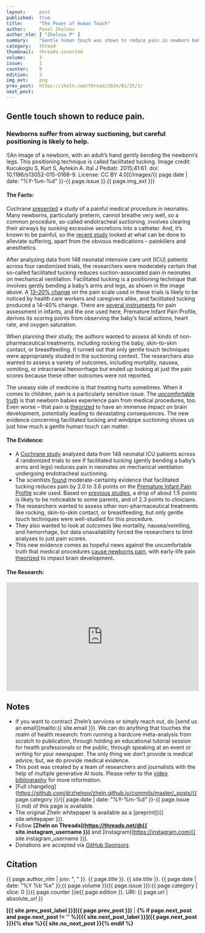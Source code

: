 ```yaml
---
layout:     post
published:  true
title:      "The Power of Human Touch"
author:     Pavel Zhelnov
author_nlm: [ "Zhelnov P" ]
summary:    "Gentle human touch was shown to reduce pain in newborn babies. A new systematic review showed that although neonates do suffer from airway suctioning, careful positioning likely alleviates pain."
category:   thread
thumbnail:  threads-inverted
volume:     3
issue:      1
counter:    9
edition:    3
img_ext:    png
prev_post:  https://zheln.com/thread/2024/01/25/1/
next_post:  
---
```


## Gentle touch shown to reduce pain.

### Newborns suffer from airway suctioning, but careful positioning is likely to help.

![An image of a newborn, with an adult’s hand gently bending the newborn’s legs. This positioning technique is called facilitated tucking. Image credit: Kucukoglu S, Kurt S, Aytekin A. Ital J Pediatr. 2015;41:61. doi: 10.1186/s13052-015-0168-9. License: CC BY 4.0](/images/{{ page.date | date: "%Y-%m-%d" }}-{{ page.issue }}.{{ page.img_ext }})

#### The Facts:

Cochrane [presented][cochrane] a study of a painful medical procedure in neonates. Many newborns, particularly preterm, cannot breathe very well, so a common procedure, so-called endotracheal suctioning, involves clearing their airways by sucking excessive secretions into a catheter. And, it’s known to be painful, so the [recent study][pirlotte_non-pharmacological_2024] looked at what can be done to alleviate suffering, apart from the obvious medications – painkillers and anesthetics.

After analyzing data from 148 neonatal intensive care unit (ICU) patients across four randomized trials, the researchers were moderately certain that so-called facilitated tucking reduces suction-associated pain in neonates on mechanical ventilation. Facilitated tucking is a positioning technique that involves gently bending a baby’s arms and legs, as shown in the image above. A [13–20% change][shah_eliciting_2004] on the pain scale used in these trials is likely to be noticed by health care workers and caregivers alike, and facilitated tucking produced a 14–40% change. There are [several instruments][witt_guide_2016] for pain assessment in infants, and the one used here, Premature Infant Pain Profile, derives its scoring points from observing the baby’s facial actions, heart rate, and oxygen saturation.

When planning their study, the authors wanted to assess all kinds of non-pharmaceutical treatments, including rocking the baby, skin-to-skin contact, or breastfeeding. It turned out that only gentle touch techniques were appropriately studied in the suctioning context. The researchers also wanted to assess a variety of outcomes, including mortality, nausea, vomiting, or intracranial hemorrhage but ended up looking at just the pain scores because these other outcomes were not reported.

The uneasy side of medicine is that treating hurts sometimes. When it comes to children, pain is a particularly sensitive issue. The [uncomfortable truth][simons_we_2003] is that newborn babies experience pain from medical procedures, too. Even worse – that pain is [theorized][mcpherson_influence_2020] to have an immense impact on brain development, potentially leading to devastating consequences. The new evidence concerning facilitated tucking and windpipe suctioning shows us just how much a gentle human touch can matter.

#### The Evidence:

<!---
Chat title: The Power of Gentle Touch for Newborn Pain Relief

Zheln: summarize the below in bullet points

Claude 2 AI: Here are the key bullet points summarizing the article:

- Cochrane study analyzed data from 74 neonatal ICU patients across 4 randomized trials to see if facilitated tucking (gently bending a baby's arms and legs) reduces pain in neonates on mechanical ventilation undergoing endotracheal suctioning

- Moderate certainty that facilitated tucking reduces pain by 14-40% on the Premature Infant Pain Profile scale used, a change likely noticeable to doctors and caregivers 

- Wanted to assess other non-pharmaceutical treatments like rocking, skin-to-skin contact, or breastfeeding but only gentle touch techniques studied for this procedure

- Also wanted to look at outcomes like mortality, nausea/vomiting, hemorrhage but limited analysis to just pain scores

- Uncomfortable truth that medical procedures cause pain for newborns; early-life pain theorized to impact brain development with potentially devastating consequences  

- New evidence shows the difference gentle human touch can make in reducing procedural pain
--->

- A [Cochrane study][cochrane] analyzed data from 148 neonatal ICU patients across 4 randomized trials to see if facilitated tucking (gently bending a baby’s arms and legs) reduces pain in neonates on mechanical ventilation undergoing endotracheal suctioning.
- The scientists [found][pirlotte_non-pharmacological_2024] moderate-certainty evidence that facilitated tucking reduces pain by 2.0 to 3.6 points on the [Premature Infant Pain Profile][witt_guide_2016] scale used. Based on [previous studies][shah_eliciting_2004], a drop of about 1.5 points is likely to be noticeable to some parents, and of 2.3 points to clinicians.
- The researchers wanted to assess other non-pharmaceutical treatments like rocking, skin-to-skin contact, or breastfeeding, but only gentle touch techniques were well-studied for this procedure.
- They also wanted to look at outcomes like mortality, nausea/vomiting, and hemorrhage, but data unavailability forced the researchers to limit analyses to just pain scores.
- This new evidence comes as hopeful news against the uncomfortable truth that medical procedures [cause newborns pain][simons_we_2003], with early-life pain [theorized][mcpherson_influence_2020] to impact brain development.

#### The Research:

<div style='position: relative; padding-bottom: 56.25%; width: 100%; display: flex; flex-direction: row; justify-content: center; align-items: center;'><iframe style='top: 0; width: 100%; height: 100% !important; position: absolute' allowtransparency='true' sandbox='allow-same-origin allow-popups allow-top-navigation allow-orientation-lock allow-scripts allow-forms' src='https://www.writeinstone.com/widget/published-a721f340-20b7-4386-90f9-0d3165023341?lightmode=false?primary=000000?secondary=5a4e70' frameborder='0' scrolling='no' allow='accelerometer; autoplay; encrypted-media; gyroscope; picture-in-picture' allowfullscreen></iframe></div>

## Notes

- If you want to contract Zheln’s services or simply reach out, do [send us an email](mailto:{{ site.email }}). We can do anything that touches the realm of health research: from running a hardcore meta-analysis from scratch to publication, through holding an educational tutorial session for health professionals or the public, through speaking at an event or writing for your newspaper. The only thing we don’t provide is medical advice; but, we do provide medical evidence.
- This post was created by a team of researchers and journalists with the help of multiple generative AI tools. Please refer to the [video bibliography](#the-research) for more information.
- [Full changelog](https://github.com/drzhelnov/zheln.github.io/commits/master/_posts/{{ page.category }}/{{ page.date | date: "%Y-%m-%d" }}-{{ page.issue }}.md) of this page is available.
- The original Zheln whitepaper is available as a [preprint]({{ site.whitepaper }}).
- Follow **[Zheln on Threads](https://threads.net/@{{ site.instagram_username }})** and [Instagram](https://instagram.com/{{ site.instagram_username }}).
- Donations are accepted via [GitHub Sponsors](https://github.com/sponsors/drzhelnov).

## Citation

{{ page.author_nlm | join: ", " }}. {{ page.title }}. {{ site.title }}. {{ page.date | date: "%Y %b %e" }};{{ page.volume }}({{ page.issue }}):{{ page.category | slice: 0 }}{{ page.counter }}e{{ page.edition }}. URI: {{ page.url | absolute_url }}

**[{{ site.prev_post_label }}]({{ page.prev_post }})** | **{% if page.next_post and page.next_post != '' %}[{{ site.next_post_label }}]({{ page.next_post }}){% else %}{{ site.no_next_post }}{% endif %}**

[pirlotte_non-pharmacological_2024]: https://doi.org/10.1002/14651858.cd013353.pub2 "Pirlotte S, Beeckman K, Ooms I, Cools F. Non-pharmacological interventions for the prevention of pain during endotracheal suctioning in ventilated neonates. Cochrane Database Syst Rev. 2024 Jan 18;1(1):CD013353. doi: 10.1002/14651858.CD013353.pub2. PMID: 38235838; PMCID: PMC10795104."

[cochrane]: https://www.cochrane.org/CD013353/NEONATAL_medicine-free-management-neonates-pain-during-endotracheal-suctioning

[shah_eliciting_2004]: https://doi.org/10.1093/pch/9.suppl_a.44aa "Shah V, Ipp M, Sam J, Einarson T, Taddio A. Eliciting the minimal clinically important difference in the pain response from parents of newborn infants and nurses. Paediatrics & Child Health. 2004 May 1;9(suppl_a):44A-44A. doi: 10.1093/pch/9.suppl_a.44aa."

[witt_guide_2016]: https://doi.org/10.1007/s40138-016-0089-y "Witt N, Coynor S, Edwards C, Bradshaw H. A Guide to Pain Assessment and Management in the Neonate. Curr Emerg Hosp Med Rep. 2016;4:1-10. doi: 10.1007/s40138-016-0089-y. Epub 2016 Mar 12. PMID: 27073748; PMCID: PMC4819510."

[simons_we_2003]: https://doi.org/10.1001/archpedi.157.11.1058 "Simons SH, van Dijk M, Anand KS, Roofthooft D, van Lingen RA, Tibboel D. Do we still hurt newborn babies? A prospective study of procedural pain and analgesia in neonates. Arch Pediatr Adolesc Med. 2003 Nov;157(11):1058-64. doi: 10.1001/archpedi.157.11.1058. PMID: 14609893."

[mcpherson_influence_2020]: https://doi.org/10.1038/s41390-019-0744-6 "McPherson C, Miller SP, El-Dib M, Massaro AN, Inder TE. The influence of pain, agitation, and their management on the immature brain. Pediatr Res. 2020 Aug;88(2):168-175. doi: 10.1038/s41390-019-0744-6. Epub 2020 Jan 2. PMID: 31896130; PMCID: PMC7223850."
